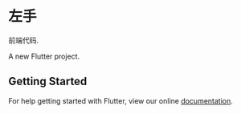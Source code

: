 # 左手

前端代码.


A new Flutter project.

## Getting Started

For help getting started with Flutter, view our online
[documentation](http://flutter.io/).
